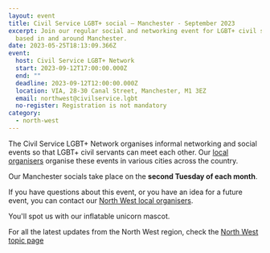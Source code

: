 ```yaml
---
layout: event
title: Civil Service LGBT+ social – Manchester - September 2023
excerpt: Join our regular social and networking event for LGBT+ civil servants
  based in and around Manchester.
date: 2023-05-25T18:13:09.366Z
event:
  host: Civil Service LGBT+ Network
  start: 2023-09-12T17:00:00.000Z
  end: ""
  deadline: 2023-09-12T12:00:00.000Z
  location: VIA, 28-30 Canal Street, Manchester, M1 3EZ
  email: northwest@civilservice.lgbt
  no-register: Registration is not mandatory
category:
  - north-west
---
```

The Civil Service LGBT+ Network organises informal networking and social events so that LGBT+ civil servants can meet each other. Our [local organisers](/team) organise these events in various cities across the country.

Our Manchester socials take place on the **second Tuesday of each month**. 

If you have questions about this event, or you have an idea for a future event, you can contact our [North West local organisers](mailto:northwest@civilservice.lgbt).

Y﻿ou'll spot us with our inflatable unicorn mascot.

For all the latest updates from the North West region, check the [North West topic page](/topic/north-west)